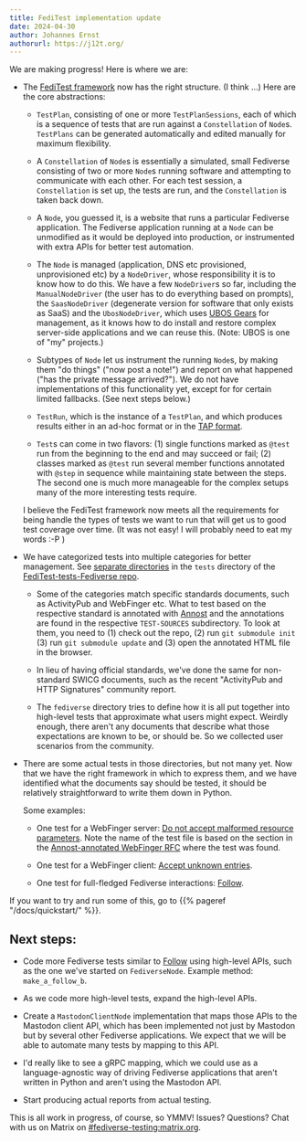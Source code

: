 ```yaml
---
title: FediTest implementation update
date: 2024-04-30
author: Johannes Ernst
authorurl: https://j12t.org/
---
```


We are making progress! Here is where we are:

* The [FediTest framework](https://github.com/fediverse-devnet/feditest/) now has the
  right structure. (I think ...) Here are the core abstractions:

  * `TestPlan`, consisting of one or more `TestPlanSessions`, each of which is
    a sequence of tests that are run against a `Constellation` of `Node`s.
    `TestPlans` can be generated automatically and edited manually for maximum
    flexibility.

  * A `Constellation` of `Node`s is essentially a simulated, small Fediverse consisting
    of two or more `Node`s running software and attempting to communicate with each
    other. For each test session, a `Constellation` is set up, the tests are run,
    and the `Constellation` is taken back down.

  * A `Node`, you guessed it, is a website that runs a particular Fediverse application.
    The Fediverse application running at a `Node` can be unmodified as it would be
    deployed into production, or instrumented with extra APIs for better test automation.

  * The `Node` is managed (application, DNS etc provisioned, unprovisioned etc) by a
    `NodeDriver`, whose responsibility it is to know how to do this.
    We have a few `NodeDriver`s so far,
    including the `ManualNodeDriver` (the user has to do everything based on prompts),
    the `SaasNodeDriver` (degenerate version for software that only exists as SaaS)
    and the `UbosNodeDriver`, which uses [UBOS Gears](https://ubos.net/) for
    management, as it knows how to do install and restore complex server-side applications
    and we can reuse this. (Note: UBOS is one of "my" projects.)

  * Subtypes of `Node` let us instrument the running `Node`s, by making them "do things"
    ("now post a note!") and report on what happened ("has the private message arrived?").
    We do not have implementations of this functionality yet, except for for certain
    limited fallbacks. (See next steps below.)

  * `TestRun`, which is the instance of a `TestPlan`, and which produces results
    either in an ad-hoc format or in the [TAP format](https://node-tap.org/tap-format/).

  * `Test`s can come in two flavors: (1) single functions marked as `@test` run from the
    beginning to the end and may succeed or fail; (2) classes marked as `@test` run
    several member functions annotated with `@step` in sequence while maintaining
    state between the steps. The second one is much more manageable for the complex
    setups many of the more interesting tests require.

  I believe the FediTest framework now meets all the requirements for being handle the
  types of tests we want to run that will get us to good test coverage over time. (It was
  not easy! I will probably need to eat my words :-P )

* We have categorized tests into multiple categories for better management. See
  [separate directories](https://github.com/fediverse-devnet/feditest-tests-fediverse/tree/develop/tests)
  in the `tests` directory of the
  [FediTest-tests-Fediverse repo](https://github.com/fediverse-devnet/feditest-tests-fediverse).

  * Some of the categories match specific standards documents, such as ActivityPub and
    WebFinger etc. What to test based on the respective standard is annotated with
    [Annost](https://github.com/jernst/annost) and the annotations are found in the
    respective `TEST-SOURCES` subdirectory. To look at them, you need to (1) check out
    the repo, (2) run `git submodule init` (3) run `git submodule update` and
    (3) open the annotated HTML file in the browser.

  * In lieu of having official standards, we've done the same for non-standard SWICG
    documents, such as the recent "ActivityPub and HTTP Signatures" community report.

  * The `fediverse` directory tries to define how it is all put together into high-level
    tests that approximate what users might expect. Weirdly enough, there aren't
    any documents that describe what those expectations are known to be, or should be.
    So we collected user scenarios from the community.

* There are some actual tests in those directories, but not many yet. Now that we have
  the right framework in which to express them, and we have identified what the documents
  say should be tested, it should be relatively straightforward to write them down in
  Python.

  Some examples:

  * One test for a WebFinger server:
    [Do not accept malformed resource parameters](https://github.com/fediverse-devnet/feditest-tests-fediverse/blob/develop/tests/webfinger/server/4_2__4_do_not_accept_malformed_resource_parameters.py).
    Note the name of the test file is based on the section in the
    [Annost-annotated WebFinger RFC](https://github.com/fediverse-devnet/feditest-tests-fediverse/blob/develop/tests/webfinger/TEST-SOURCES/index-annost.html)
    where the test was found.

  * One test for a WebFinger client:
    [Accept unknown entries](https://github.com/fediverse-devnet/feditest-tests-fediverse/blob/develop/tests/webfinger/client/4_4__2_accept_unknown_entries.py).

  * One test for full-fledged Fediverse interactions:
    [Follow](https://github.com/fediverse-devnet/feditest-tests-fediverse/blob/develop/tests/fediverse/test_follow.py).

If you want to try and run some of this, go to {{% pageref "/docs/quickstart/" %}}.

## Next steps:

* Code more Fediverse tests similar to
  [Follow](https://github.com/fediverse-devnet/feditest-tests-fediverse/blob/develop/tests/fediverse/test_follow.py)
  using high-level APIs, such as the one we've started on `FediverseNode`. Example method:
  `make_a_follow_b`.

* As we code more high-level tests, expand the high-level APIs.

* Create a `MastodonClientNode` implementation that maps those APIs to the Mastodon
  client API, which has been implemented not just by Mastodon but by several other
  Fediverse applications. We expect that we will be able to automate many tests by
  mapping to this API.

* I'd really like to see a gRPC mapping, which we could use as a language-agnostic way
  of driving Fediverse applications that aren't written in Python and aren't using
  the Mastodon API.

* Start producing actual reports from actual testing.

This is all work in progress, of course, so YMMV! Issues? Questions? Chat with us
on Matrix on [#fediverse-testing:matrix.org](https://matrix.to/#/%23fediverse-testing:matrix.org).
